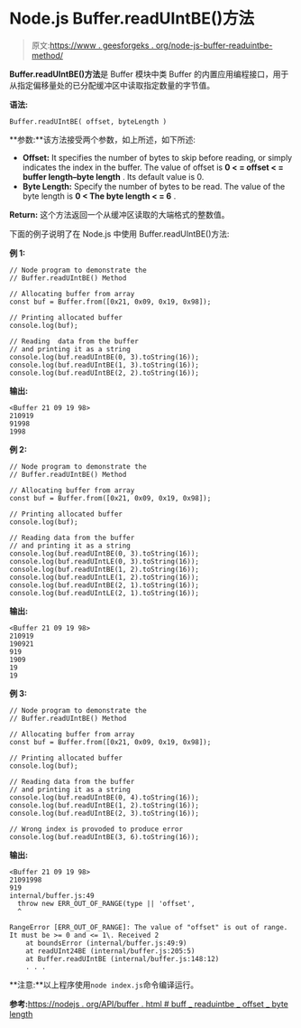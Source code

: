 # Node.js Buffer.readUIntBE()方法

> 原文:[https://www . geesforgeks . org/node-js-buffer-readuintbe-method/](https://www.geeksforgeeks.org/node-js-buffer-readuintbe-method/)

**Buffer.readUIntBE()方法**是 Buffer 模块中类 Buffer 的内置应用编程接口，用于从指定偏移量处的已分配缓冲区中读取指定数量的字节值。

**语法:**

```
Buffer.readUIntBE( offset, byteLength )
```

**参数:**该方法接受两个参数，如上所述，如下所述:

*   **Offset:** It specifies the number of bytes to skip before reading, or simply indicates the index in the buffer. The value of offset is **0 < = offset < = buffer length–byte length** . Its default value is 0.
*   **Byte Length:** Specify the number of bytes to be read. The value of the byte length is **0 < The byte length < = 6** .

**Return:** 这个方法返回一个从缓冲区读取的大端格式的整数值。

下面的例子说明了在 Node.js 中使用 Buffer.readUIntBE()方法:

**例 1:**

```
// Node program to demonstrate the  
// Buffer.readUIntBE() Method

// Allocating buffer from array
const buf = Buffer.from([0x21, 0x09, 0x19, 0x98]);

// Printing allocated buffer
console.log(buf);

// Reading  data from the buffer
// and printing it as a string
console.log(buf.readUIntBE(0, 3).toString(16));
console.log(buf.readUIntBE(1, 3).toString(16));
console.log(buf.readUIntBE(2, 2).toString(16));
```

**输出:**

```
<Buffer 21 09 19 98>
210919
91998
1998

```

**例 2:**

```
// Node program to demonstrate the  
// Buffer.readUIntBE() Method

// Allocating buffer from array
const buf = Buffer.from([0x21, 0x09, 0x19, 0x98]);

// Printing allocated buffer
console.log(buf);

// Reading data from the buffer
// and printing it as a string
console.log(buf.readUIntBE(0, 3).toString(16));
console.log(buf.readUIntLE(0, 3).toString(16));
console.log(buf.readUIntBE(1, 2).toString(16));
console.log(buf.readUIntLE(1, 2).toString(16));
console.log(buf.readUIntBE(2, 1).toString(16));
console.log(buf.readUIntLE(2, 1).toString(16));
```

**输出:**

```
<Buffer 21 09 19 98>
210919
190921
919
1909
19
19

```

**例 3:**

```
// Node program to demonstrate the  
// Buffer.readUIntBE() Method

// Allocating buffer from array
const buf = Buffer.from([0x21, 0x09, 0x19, 0x98]);

// Printing allocated buffer
console.log(buf);

// Reading data from the buffer
// and printing it as a string
console.log(buf.readUIntBE(0, 4).toString(16));
console.log(buf.readUIntBE(1, 2).toString(16));
console.log(buf.readUIntBE(2, 3).toString(16));

// Wrong index is provoded to produce error
console.log(buf.readUIntBE(3, 6).toString(16));
```

**输出:**

```
<Buffer 21 09 19 98>
21091998
919
internal/buffer.js:49
  throw new ERR_OUT_OF_RANGE(type || 'offset',
  ^

RangeError [ERR_OUT_OF_RANGE]: The value of "offset" is out of range.
It must be >= 0 and <= 1\. Received 2
    at boundsError (internal/buffer.js:49:9)
    at readUInt24BE (internal/buffer.js:205:5)
    at Buffer.readUIntBE (internal/buffer.js:148:12)
    . . . 

```

**注意:**以上程序使用`node index.js`命令编译运行。

**参考:**[https://nodejs . org/API/buffer . html # buff _ readuintbe _ offset _ byte length](https://nodejs.org/api/buffer.html#buffer_buf_readuintbe_offset_bytelength)